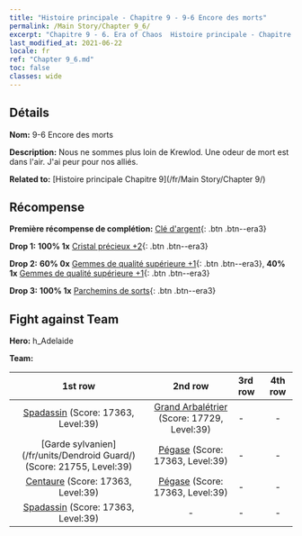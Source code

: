 ```yaml
---
title: "Histoire principale - Chapitre 9 - 9-6 Encore des morts"
permalink: /Main Story/Chapter 9_6/
excerpt: "Chapitre 9 - 6. Era of Chaos  Histoire principale - Chapitre 9_6. 9-6 Encore des morts"
last_modified_at: 2021-06-22
locale: fr
ref: "Chapter 9_6.md"
toc: false
classes: wide
---
```


## Détails

 **Nom:** 9-6 Encore des morts

 **Description:** Nous ne sommes plus loin de Krewlod. Une odeur de mort est dans l'air. J'ai peur pour nos alliés.

 **Related to:** [Histoire principale Chapitre 9](/fr/Main Story/Chapter 9/)

## Récompense

 **Première récompense de complétion:** [Clé d'argent](/ItemsFR/con_693/){: .btn .btn--era3}

 **Drop 1:** **100% 1x** [Cristal précieux +2](/ItemsFR/mat_31/){: .btn .btn--era3}

 **Drop 2:** **60% 0x** [Gemmes de qualité supérieure +1](/ItemsFR/mat_23/){: .btn .btn--era3}, **40% 1x** [Gemmes de qualité supérieure +1](/ItemsFR/mat_23/){: .btn .btn--era3}

 **Drop 3:** **100% 1x** [Parchemins de sorts](/ItemsFR/con_694/){: .btn .btn--era3}


## Fight against Team
 **Hero:** h_Adelaide

 **Team:**


  | 1st row | 2nd row | 3rd row | 4th row |
  |:----:|:----:|:----|:----:|
  | [Spadassin](/fr/units/Swordsman/) (Score: 17363, Level:39)  | [Grand Arbalétrier](/fr/units/Marksman/) (Score: 17729, Level:39)  | - | - |
  | [Garde sylvanien](/fr/units/Dendroid Guard/) (Score: 21755, Level:39)  | [Pégase](/fr/units/Pegasus/) (Score: 17363, Level:39)  | - | - |
  | [Centaure](/fr/units/Centaur/) (Score: 17363, Level:39)  | [Pégase](/fr/units/Pegasus/) (Score: 17363, Level:39)  | - | - |
  | [Spadassin](/fr/units/Swordsman/) (Score: 17363, Level:39)  | - | - | - |


